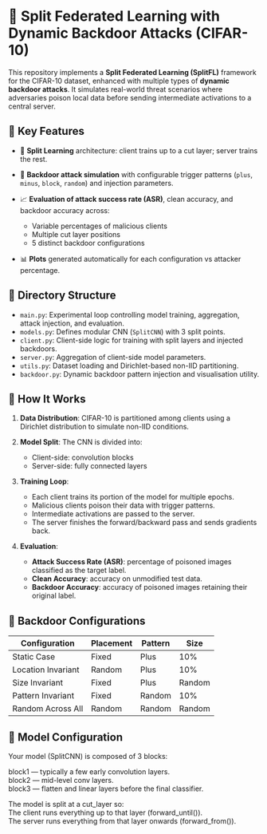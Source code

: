 # 🧠 Split Federated Learning with Dynamic Backdoor Attacks (CIFAR-10)

This repository implements a **Split Federated Learning (SplitFL)** framework for the CIFAR-10 dataset, enhanced with multiple types of **dynamic backdoor attacks**. It simulates real-world threat scenarios where adversaries poison local data before sending intermediate activations to a central server.

## 📌 Key Features

* 🔀 **Split Learning** architecture: client trains up to a cut layer; server trains the rest.
* 🧪 **Backdoor attack simulation** with configurable trigger patterns (`plus`, `minus`, `block`, `random`) and injection parameters.
* 📈 **Evaluation of attack success rate (ASR)**, clean accuracy, and backdoor accuracy across:

  * Variable percentages of malicious clients
  * Multiple cut layer positions
  * 5 distinct backdoor configurations
* 📊 **Plots** generated automatically for each configuration vs attacker percentage.

## 🧬 Directory Structure

* `main.py`: Experimental loop controlling model training, aggregation, attack injection, and evaluation.
* `models.py`: Defines modular CNN (`SplitCNN`) with 3 split points.
* `client.py`: Client-side logic for training with split layers and injected backdoors.
* `server.py`: Aggregation of client-side model parameters.
* `utils.py`: Dataset loading and Dirichlet-based non-IID partitioning.
* `backdoor.py`: Dynamic backdoor pattern injection and visualisation utility.

## 🚀 How It Works

1. **Data Distribution**: CIFAR-10 is partitioned among clients using a Dirichlet distribution to simulate non-IID conditions.
2. **Model Split**: The CNN is divided into:

   * Client-side: convolution blocks
   * Server-side: fully connected layers
3. **Training Loop**:

   * Each client trains its portion of the model for multiple epochs.
   * Malicious clients poison their data with trigger patterns.
   * Intermediate activations are passed to the server.
   * The server finishes the forward/backward pass and sends gradients back.
4. **Evaluation**:

   * **Attack Success Rate (ASR)**: percentage of poisoned images classified as the target label.
   * **Clean Accuracy**: accuracy on unmodified test data.
   * **Backdoor Accuracy**: accuracy of poisoned images retaining their original label.

## 🧪 Backdoor Configurations

| Configuration      | Placement | Pattern | Size   |
| ------------------ | --------- | ------- | ------ |
| Static Case        | Fixed     | Plus    | 10%    |
| Location Invariant | Random    | Plus    | 10%    |
| Size Invariant     | Fixed     | Plus    | Random |
| Pattern Invariant  | Fixed     | Random  | 10%    |
| Random Across All  | Random    | Random  | Random |

## 🧪 Model Configuration
Your model (SplitCNN) is composed of 3 blocks:    

block1 — typically a few early convolution layers.  
block2 — mid-level conv layers.  
block3 — flatten and linear layers before the final classifier.  

The model is split at a cut_layer so:  
The client runs everything up to that layer (forward_until()).  
The server runs everything from that layer onwards (forward_from()).  

